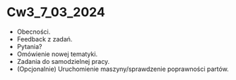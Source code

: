 # Cw3_7_03_2024

* Obecności.
* Feedback z zadań.
* Pytania?
* Omówienie nowej tematyki.
* Zadania do samodzielnej pracy.
* (Opcjonalnie) Uruchomienie maszyny/sprawdzenie poprawności partów.

